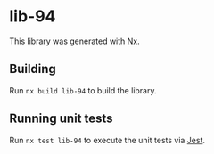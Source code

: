 # lib-94

This library was generated with [Nx](https://nx.dev).

## Building

Run `nx build lib-94` to build the library.

## Running unit tests

Run `nx test lib-94` to execute the unit tests via [Jest](https://jestjs.io).
